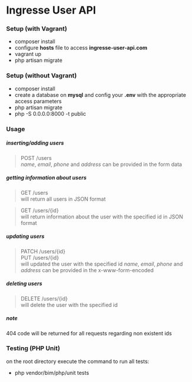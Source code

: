 # Ingresse User API


### Setup (with Vagrant)

 - composer install
 - configure **hosts** file to access **ingresse-user-api.com**
 - vagrant up
 - php artisan migrate


### Setup (without Vagrant)

 - composer install
 - create a database on **mysql** and config your **.env** with the appropriate access parameters
 - php artisan migrate
 - php -S 0.0.0.0:8000 -t public
 
 
### Usage
 
 ##### inserting/adding users
 
 > POST /users  
  *name*, *email*, *phone* and *address* can be provided in the form data
 
 ##### getting information about users
 
 > GET /users  
  will return all users in JSON format  
     
 > GET /users/{id}  
  will return information about the user with the specified id in JSON format
  
 ##### updating users
 
 > PATCH /users/{id}  
 > PUT /users/{id}  
  will updated the user with the specified id
  *name*, *email*, *phone* and *address* can be provided in the x-www-form-encoded
  
 ##### deleting users
 
 > DELETE /users/{id}  
  will delete the user with the specified id
  
 ##### note  
 
 404 code will be returned for all requests regarding non existent ids  
   
### Testing (PHP Unit)

  on the root directory execute the command to run all tests:
  
  - php vendor/bim/php/unit tests